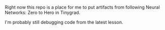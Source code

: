 Right now this repo is a place for me to put artifacts from following Neural Networks: Zero to Hero in Tinygrad.

I'm probably still debugging code from the latest lesson.